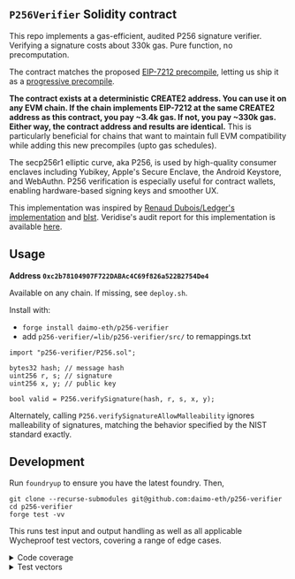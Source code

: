## `P256Verifier` Solidity contract

This repo implements a gas-efficient, audited P256 signature verifier. Verifying a signature costs about 330k gas. Pure function, no precomputation.

The contract matches the proposed [EIP-7212 precompile](https://eips.ethereum.org/EIPS/eip-7212), letting us ship it as a [progressive precompile](https://ethereum-magicians.org/t/progressive-precompiles-via-create2-shadowing/).

**The contract exists at a deterministic CREATE2 address. You can use it on any EVM chain. If the chain implements EIP-7212 at the same CREATE2 address as this contract, you pay ~3.4k gas. If not, you pay ~330k gas. Either way, the contract address and results are identical.** This is particularly beneficial for chains that want to maintain full EVM compatibility while adding this new precompiles (upto gas schedules).

The secp256r1 elliptic curve, aka P256, is used by high-quality consumer enclaves including Yubikey, Apple's Secure Enclave, the Android Keystore, and WebAuthn. P256 verification is especially useful for contract wallets, enabling hardware-based signing keys and smoother UX.

This implementation was inspired by [Renaud Dubois/Ledger's implementation](https://github.com/rdubois-crypto/FreshCryptoLib) and [blst](https://github.com/supranational/blst). Veridise's audit report for this implementation is available [here](./audits/2023-10-veridise.pdf).

## Usage

**Address `0xc2b78104907F722DABAc4C69f826a522B2754De4`**

Available on any chain. If missing, see `deploy.sh`.

Install with:
- `forge install daimo-eth/p256-verifier`
- add `p256-verifier/=lib/p256-verifier/src/` to remappings.txt

```solidity
import "p256-verifier/P256.sol";

bytes32 hash; // message hash
uint256 r, s; // signature
uint256 x, y; // public key

bool valid = P256.verifySignature(hash, r, s, x, y);
```

Alternately, calling `P256.verifySignatureAllowMalleability` ignores 
malleability of signatures, matching the behavior specified by the NIST standard
exactly.

## Development

Run `foundryup` to ensure you have the latest foundry. Then,

```
git clone --recurse-submodules git@github.com:daimo-eth/p256-verifier
cd p256-verifier
forge test -vv
```

This runs test input and output handling as well as all applicable Wycheproof
test vectors, covering a range of edge cases.

<details>
<summary>Code coverage</summary>
Install the recommended VSCode extension to view line-by-line test coverage.
To regenerate coverage:

```
forge coverage --ir-minimum --report lcov
```

</details>

<details>
<summary>Test vectors</summary>

To regenerate test vectors:

```
cd test-vectors
npm i

# Download, extract, clean test vectors
# This regenerates ../test/vectors.jsonl
npm start

# Validate that all vectors produce expected results with SubtleCrypto and noble library implementation
npm test

# Validate that all vectors also work with EIP-7212
# Test the fallback contract...
cd ..
forge test -vv

# In future, execution spec and clients can test against the same clean vectors
```

</details>
